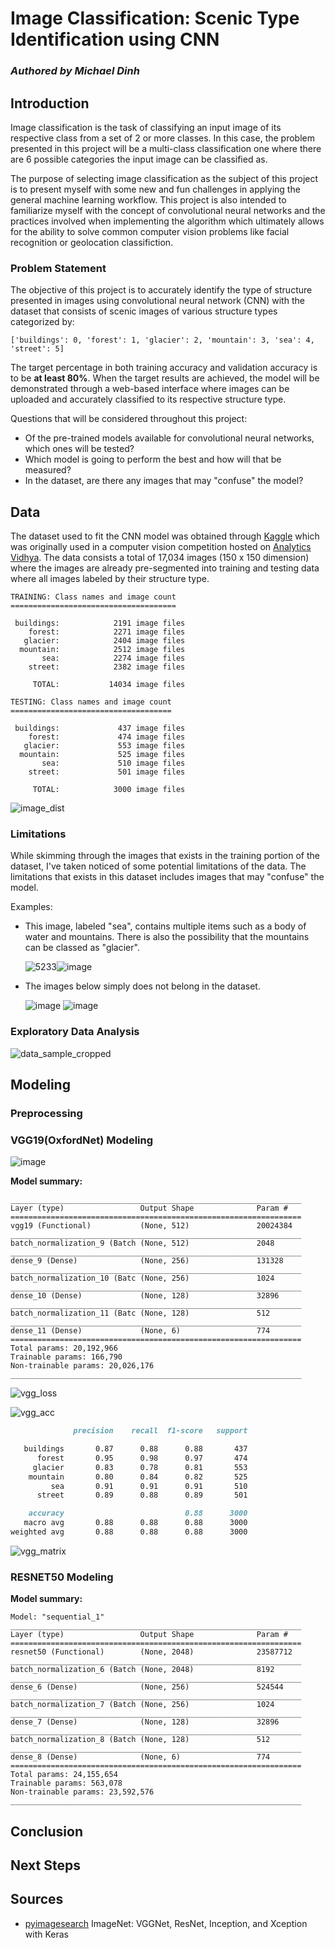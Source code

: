 # Image Classification: Scenic Type Identification using CNN

### _Authored by Michael Dinh_
  
## Introduction
  
Image classification is the task of classifying an input image of its respective class from a set of 2 or more classes. In this case, the problem presented in this project will be a multi-class classification one where there are 6 possible categories the input image can be classified as. 

The purpose of selecting image classification as the subject of this project is to present myself with some new and fun challenges in applying the general machine learning workflow. This project is also intended to familiarize myself with the concept of convolutional neural networks and the practices involved when implementing the algorithm which ultimately allows for the ability to solve common computer vision problems like facial recognition or geolocation classifiction. 

### Problem Statement

The objective of this project is to accurately identify the type of structure presented in images using convolutional neural network (CNN) with the dataset that consists of scenic images of various structure types categorized by:
```
['buildings': 0, 'forest': 1, 'glacier': 2, 'mountain': 3, 'sea': 4, 'street': 5]
```
The target percentage in both training accuracy and validation accuracy is to be **at least 80%**. When the target results are achieved, the model will be demonstrated through a web-based interface where images can be uploaded and accurately classified to its respective structure type.

Questions that will be considered throughout this project:

- Of the pre-trained models available for convolutional neural networks, which ones will be tested?
- Which model is going to perform the best and how will that be measured?
- In the dataset, are there any images that may "confuse" the model?


## Data

The dataset used to fit the CNN model was obtained through [Kaggle](https://www.kaggle.com/puneet6060/intel-image-classification) which was originally used in a computer vision competition hosted on [Analytics Vidhya](https://datahack.analyticsvidhya.com/contest/practice-problem-intel-scene-classification-challe). The data consists a total of 17,034 images (150 x 150 dimension) where the images are already pre-segmented into training and testing data where all images labeled by their structure type.

```
TRAINING: Class names and image count
=====================================

 buildings:            2191 image files
    forest:            2271 image files
   glacier:            2404 image files
  mountain:            2512 image files
       sea:            2274 image files
    street:            2382 image files

     TOTAL:           14034 image files
```

```
TESTING: Class names and image count
====================================

 buildings:             437 image files
    forest:             474 image files
   glacier:             553 image files
  mountain:             525 image files
       sea:             510 image files
    street:             501 image files

     TOTAL:            3000 image files
```

![image_dist](https://user-images.githubusercontent.com/46685852/126810969-c2d659b9-f50f-467f-88fc-462309af4a0f.png)

### Limitations

While skimming through the images that exists in the training portion of the dataset, I've taken noticed of some potential limitations of the data. The limitations that exists in this dataset includes images that may "confuse" the model.

Examples: 

- This image, labeled "sea", contains multiple items such as a body of water and mountains. There is also the possibility that the mountains can be classed as "glacier".

    ![5233](https://user-images.githubusercontent.com/46685852/127090257-efe7e02d-25b7-4f1a-8bd4-b8674a0d3b6c.jpg)![image](https://user-images.githubusercontent.com/46685852/127092472-0c9125ff-7d3a-4b00-b57d-a1caacc54c98.png)


- The images below simply does not belong in the dataset.

    ![image](https://user-images.githubusercontent.com/46685852/127090792-0e32c5ef-5434-4d77-a1b2-9ef1f3c01fa9.png) ![image](https://user-images.githubusercontent.com/46685852/127091877-7d9c6859-ef40-4487-a329-fd3a57a18990.png)
 
### Exploratory Data Analysis



![data_sample_cropped](https://user-images.githubusercontent.com/46685852/126811166-e1fcd172-140d-452e-a757-7f1c17029b2f.png)


## Modeling

### Preprocessing

### VGG19(OxfordNet) Modeling 

![image](https://user-images.githubusercontent.com/46685852/126830547-9de7c3f9-0a3c-4e5b-9556-498f71ffdaf0.png)

**Model summary:**
```
_________________________________________________________________
Layer (type)                 Output Shape              Param #   
=================================================================
vgg19 (Functional)           (None, 512)               20024384  
_________________________________________________________________
batch_normalization_9 (Batch (None, 512)               2048      
_________________________________________________________________
dense_9 (Dense)              (None, 256)               131328    
_________________________________________________________________
batch_normalization_10 (Batc (None, 256)               1024      
_________________________________________________________________
dense_10 (Dense)             (None, 128)               32896     
_________________________________________________________________
batch_normalization_11 (Batc (None, 128)               512       
_________________________________________________________________
dense_11 (Dense)             (None, 6)                 774       
=================================================================
Total params: 20,192,966
Trainable params: 166,790
Non-trainable params: 20,026,176
_________________________________________________________________
```

![vgg_loss](https://user-images.githubusercontent.com/46685852/126697633-6f0bf4a4-046c-4f64-b77e-533bb357f92b.jpg)

![vgg_acc](https://user-images.githubusercontent.com/46685852/126697638-0b9d9dd9-722c-436f-b722-a68f67ce04b5.jpg)

```markdown
              precision    recall  f1-score   support

   buildings       0.87      0.88      0.88       437
      forest       0.95      0.98      0.97       474
     glacier       0.83      0.78      0.81       553
    mountain       0.80      0.84      0.82       525
         sea       0.91      0.91      0.91       510
      street       0.89      0.88      0.89       501

    accuracy                           0.88      3000
   macro avg       0.88      0.88      0.88      3000
weighted avg       0.88      0.88      0.88      3000
```

![vgg_matrix](https://user-images.githubusercontent.com/46685852/127094994-4f2bca7d-a597-4853-b043-f965e9dfb6d2.png)


### RESNET50 Modeling

**Model summary:**
```
Model: "sequential_1"
_________________________________________________________________
Layer (type)                 Output Shape              Param #   
=================================================================
resnet50 (Functional)        (None, 2048)              23587712  
_________________________________________________________________
batch_normalization_6 (Batch (None, 2048)              8192      
_________________________________________________________________
dense_6 (Dense)              (None, 256)               524544    
_________________________________________________________________
batch_normalization_7 (Batch (None, 256)               1024      
_________________________________________________________________
dense_7 (Dense)              (None, 128)               32896     
_________________________________________________________________
batch_normalization_8 (Batch (None, 128)               512       
_________________________________________________________________
dense_8 (Dense)              (None, 6)                 774       
=================================================================
Total params: 24,155,654
Trainable params: 563,078
Non-trainable params: 23,592,576
_________________________________________________________________
```

## Conclusion

## Next Steps



## Sources

- [pyimagesearch](https://www.pyimagesearch.com/2017/03/20/imagenet-vggnet-resnet-inception-xception-keras/) ImageNet: VGGNet, ResNet, Inception, and Xception with Keras

